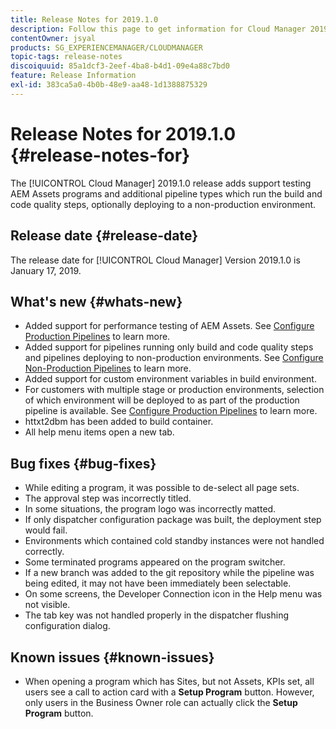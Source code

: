 ```yaml
---
title: Release Notes for 2019.1.0
description: Follow this page to get information for Cloud Manager 2019.1.0.
contentOwner: jsyal
products: SG_EXPERIENCEMANAGER/CLOUDMANAGER
topic-tags: release-notes
discoiquuid: 85a1dcf3-2eef-4ba8-b4d1-09e4a88c7bd0
feature: Release Information
exl-id: 383ca5a0-4b0b-48e9-aa48-1d1388875329
---
```

# Release Notes for 2019.1.0 {#release-notes-for}

The [!UICONTROL Cloud Manager] 2019.1.0 release adds support testing AEM Assets programs and additional pipeline types which run the build and code quality steps, optionally deploying to a non-production environment.

## Release date {#release-date}

The release date for [!UICONTROL Cloud Manager] Version 2019.1.0 is January 17, 2019.

## What's new {#whats-new}

* Added support for performance testing of AEM Assets. See [Configure Production Pipelines](/help/using/production-pipelines.md) to learn more.
* Added support for pipelines running only build and code quality steps and pipelines deploying to non-production environments. See [Configure Non-Production Pipelines](/help/using/non-production-pipelines.md) to learn more.
* Added support for custom environment variables in build environment.
* For customers with multiple stage or production environments, selection of which environment will be deployed to as part of the production pipeline is available. See [Configure Production Pipelines](/help/using/production-pipelines.md) to learn more.
* httxt2dbm has been added to build container.
* All help menu items open a new tab.

## Bug fixes {#bug-fixes}

* While editing a program, it was possible to de-select all page sets.
* The approval step was incorrectly titled.
* In some situations, the program logo was incorrectly matted.
* If only dispatcher configuration package was built, the deployment step would fail.
* Environments which contained cold standby instances were not handled correctly.
* Some terminated programs appeared on the program switcher.
* If a new branch was added to the git repository while the pipeline was being edited, it may not have been immediately been selectable.
* On some screens, the Developer Connection icon in the Help menu was not visible.
* The tab key was not handled properly in the dispatcher flushing configuration dialog.

## Known issues {#known-issues}

* When opening a program which has Sites, but not Assets, KPIs set, all users see a call to action card with a **Setup Program** button. However, only users in the Business Owner role can actually click the **Setup Program** button.
